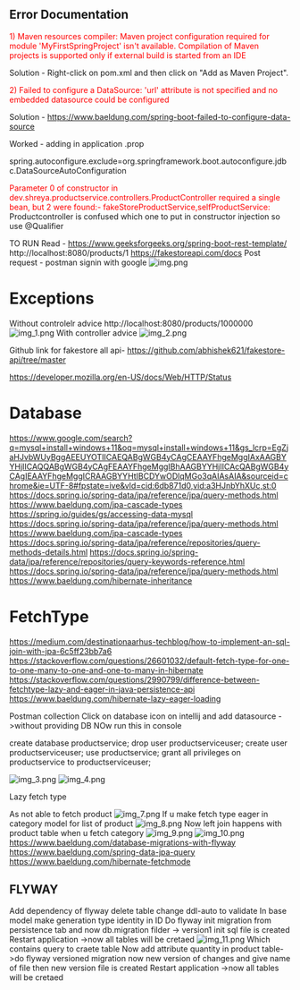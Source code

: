 ## Error Documentation
<font color="red">1) Maven resources compiler: Maven project configuration required for module 'MyFirstSpringProject' isn't available. Compilation of Maven projects is supported only if external build is started from an IDE</font>

Solution - Right-click on pom.xml and then click on "Add as Maven Project". 

<font color="red">2) Failed to configure a DataSource: 'url' attribute is not specified and no embedded datasource could be configured </font>

Solution - https://www.baeldung.com/spring-boot-failed-to-configure-data-source

Worked - adding in application .prop

spring.autoconfigure.exclude=org.springframework.boot.autoconfigure.jdbc.DataSourceAutoConfiguration

<font color="red"> Parameter 0 of constructor in dev.shreya.productservice.controllers.ProductController required a single bean, but 2 were found:- fakeStoreProductService,selfProductService:</font>
Productcontroller is confused which one to put in constructor injection so use @Qualifier


TO RUN
Read - https://www.geeksforgeeks.org/spring-boot-rest-template/
http://localhost:8080/products/1
https://fakestoreapi.com/docs
Post request - postman signin with google
![img.png](img.png)

# Exceptions
 Without controlelr advice
 http://localhost:8080/products/1000000
![img_1.png](img_1.png)
With controller advice
![img_2.png](img_2.png)

Github link for fakestore all api-
https://github.com/abhishek621/fakestore-api/tree/master

https://developer.mozilla.org/en-US/docs/Web/HTTP/Status


# Database
https://www.google.com/search?q=mysql+install+windows+11&oq=mysql+install+windows+11&gs_lcrp=EgZjaHJvbWUyBggAEEUYOTIICAEQABgWGB4yCAgCEAAYFhgeMggIAxAAGBYYHjIICAQQABgWGB4yCAgFEAAYFhgeMggIBhAAGBYYHjIICAcQABgWGB4yCAgIEAAYFhgeMggICRAAGBYYHtIBCDYwODlqMGo3qAIAsAIA&sourceid=chrome&ie=UTF-8#fpstate=ive&vld=cid:6db871d0,vid:a3HJnbYhXUc,st:0
https://docs.spring.io/spring-data/jpa/reference/jpa/query-methods.html
https://www.baeldung.com/jpa-cascade-types
https://spring.io/guides/gs/accessing-data-mysql
https://docs.spring.io/spring-data/jpa/reference/jpa/query-methods.html
https://www.baeldung.com/jpa-cascade-types
https://docs.spring.io/spring-data/jpa/reference/repositories/query-methods-details.html
https://docs.spring.io/spring-data/jpa/reference/repositories/query-keywords-reference.html
https://docs.spring.io/spring-data/jpa/reference/jpa/query-methods.html
https://www.baeldung.com/hibernate-inheritance
# FetchType
https://medium.com/destinationaarhus-techblog/how-to-implement-an-sql-join-with-jpa-6c5ff23bb7a6
https://stackoverflow.com/questions/26601032/default-fetch-type-for-one-to-one-many-to-one-and-one-to-many-in-hibernate
https://stackoverflow.com/questions/2990799/difference-between-fetchtype-lazy-and-eager-in-java-persistence-api
https://www.baeldung.com/hibernate-lazy-eager-loading

Postman collection 
Click on database icon on intellij and add datasource ->without providing DB
NOw run this in console

create database productservice;
drop user productserviceuser;
create  user productserviceuser;
use productservice;
grant all privileges on productservice to productserviceuser;

![img_3.png](img_3.png)
![img_4.png](img_4.png)

Lazy fetch type

As not able to fetch product
![img_7.png](img_7.png)
If u make fetch type eager in category model for list of product
![img_8.png](img_8.png)
Now left join happens with product table when u fetch category
![img_9.png](img_9.png)
![img_10.png](img_10.png)
https://www.baeldung.com/database-migrations-with-flyway
https://www.baeldung.com/spring-data-jpa-query
https://www.baeldung.com/hibernate-fetchmode
## FLYWAY
Add dependency of flyway
delete table
change ddl-auto to validate
In base model make generation type identity in ID
Do flyway init migration from persistence tab  and now db.migration filder -> version1 init sql file is created
Restart application ->now all tables will be cretaed
![img_11.png](img_11.png)
Which contains query to craete table
Now add attribute quantity in product table->do flyway versioned   migration now new version of changes and give name of file then new version file is created
Restart application ->now all tables will be cretaed
